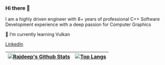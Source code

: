 ### Hi there 👋

I am a highly driven engineer with 8+ years of professional C++ Software Development experience with a deep passion for Computer Graphics

🖖 I’m currently learning Vulkan

[LinkedIn](https://www.linkedin.com/in/rajdeepkonwar/)

| [![Rajdeep's Github Stats](https://github-readme-stats.vercel.app/api?username=RajdeepKonwar&include_all_commits=true&count_private=true&show_icons=true&theme=dark)](https://github.com/RajdeepKonwar) | [![Top Langs](https://github-readme-stats.vercel.app/api/top-langs/?username=RajdeepKonwar&layout=compact&langs_count=3&theme=dark)](https://github.com/RajdeepKonwar) |
|---|---|

<!--
**RajdeepKonwar/RajdeepKonwar** is a ✨ _special_ ✨ repository because its `README.md` (this file) appears on your GitHub profile.

Here are some ideas to get you started:

- 🔭 I’m currently working on ...
- 🌱 I’m currently learning ...
- 👯 I’m looking to collaborate on ...
- 🤔 I’m looking for help with ...
- 💬 Ask me about ...
- 📫 How to reach me: ...
- 😄 Pronouns: ...
- ⚡ Fun fact: ...
-->
